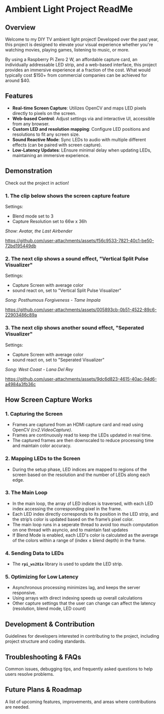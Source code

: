 # Ambient Light Project ReadMe

## Overview
Welcome to my DIY TV ambient light project! Developed over the past year, this project is designed to elevate your visual experience whether you're watching movies, playing games, listening to music, or more.

By using a Raspberry Pi Zero 2 W, an affordable capture card, an individually addressable LED strip, and a web-based interface, this project provides an immersive experience at a fraction of the cost. What would typically cost $150+ from commercial companies can be achieved for around $40.

## Features
- **Real-time Screen Capture**: Utilizes OpenCV and maps LED pixels directly to pixels on the screen.
- **Web-based Control**: Adjust settings via and interactive UI, accessible from any browser.
- **Custom LED and resolution mapping**: Configure LED positions and resolutions to fit any screen size.
- **Sound Reactive Mode**: Sync LEDs to audio with multiple different effects (can be paired with screen capture).
- **Low-Latency Updates**: LEnsure minimal delay when updating LEDs, maintaining an immersive experience.

## Demonstration
Check out the project in action!

### 1. **The clip below shows the screen capture feature**

Settings: 
- Blend mode set to 3
- Capture Resolution set to 66w x 36h

*Show: Avatar, the Last Airbender*

https://github.com/user-attachments/assets/f56c9533-7821-40c1-be50-72bd195449db


### 2. **The next clip shows a sound effect, "Vertical Split Pulse Visualizer"**

Settings: 
- Capture Screen with average color
- sound react on, set to "Vertical Split Pulse Visualizer"

*Song: Posthumous Forgiveness - Tame Impala*

https://github.com/user-attachments/assets/005893cb-0b51-4522-89c6-22903486c89a


### 3. **The next clip shows another sound effect, "Seperated Visualizer"**

Settings:
- Capture Screen with average color
- sound react on, set to "Seperated Visualizer"

*Song: West Coast - Lana Del Rey*

https://github.com/user-attachments/assets/9dc6d823-4615-40ac-94d6-a4984a3fb36c

## How Screen Capture Works
### 1. **Capturing the Screen**
- Frames are captured from an HDMI capture card and read using OpenCV *(cv2.VideoCapture)*.
- Frames are continuously read to keep the LEDs updated in real time.
- The captured frames are then downscaled to reduce processing time and maintain color accuracy.
### 2. **Mapping LEDs to the Screen**
- During the setup phase, LED indices are mapped to regions of the screen based on the resolution and the number of LEDs along each edge.
### 3. **The Main Loop**
- In the main loop, the array of LED indices is traversed, with each LED index accessing the corresponding pixel in the frame.
- Each LED index directly corresponds to its position in the LED strip, and the strip’s color is updated based on the frame’s pixel color.
- The main loop runs in a seperate thread to avoid too much computation on one thread with asyncio, and to maintain fast updates
- If Blend Mode is enabled, each LED's color is calculated as the average of the colors within a range of (index ± blend depth) in the frame.
### 4. **Sending Data to LEDs**
- The **`rpi_ws281x`** library is used to update the LED strip.

### 5. **Optimizing for Low Latency**
- Asynchronous processing minimizes lag, and keeps the server responsive.
- Using arrays with direct indexing speeds up overall calculations
- Other capture settings that the user can change can affect the latency (resolution, blend mode, LED count)


## Development & Contribution
Guidelines for developers interested in contributing to the project, including project structure and coding standards.

## Troubleshooting & FAQs
Common issues, debugging tips, and frequently asked questions to help users resolve problems.

## Future Plans & Roadmap
A list of upcoming features, improvements, and areas where contributions are needed.
